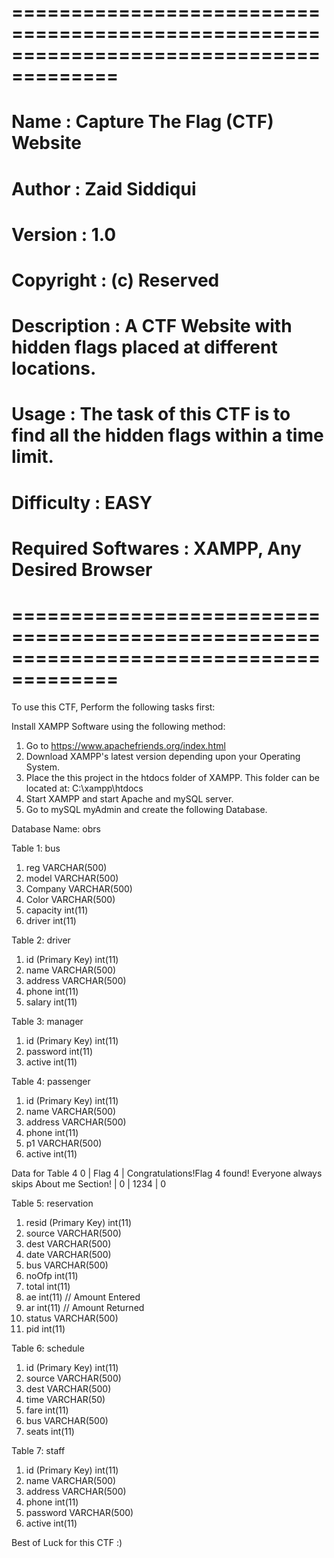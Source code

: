 # =======================================================================================
# Name                : Capture The Flag (CTF) Website
# Author              : Zaid Siddiqui
# Version             : 1.0
# Copyright           : (c) Reserved
# Description         : A CTF Website with hidden flags placed at different locations.
# Usage               : The task of this CTF is to find all the hidden flags within a time limit.
# Difficulty          : EASY
# Required Softwares  : XAMPP, Any Desired Browser
# =======================================================================================

To use this CTF, Perform the following tasks first:

Install XAMPP Software using the following method:

1. Go to https://www.apachefriends.org/index.html
2. Download XAMPP's latest version depending upon your Operating System.
3. Place the this project in the htdocs folder of XAMPP. This folder can be located at: C:\xampp\htdocs
4. Start XAMPP and start Apache and mySQL server.
5. Go to mySQL myAdmin and create the following Database.

Database Name: obrs

Table 1: bus
1. reg       VARCHAR(500)
2. model     VARCHAR(500)
3. Company   VARCHAR(500)
4. Color     VARCHAR(500)
5. capacity  int(11)
6. driver    int(11)

Table 2: driver
1. id (Primary Key)  int(11)
2. name              VARCHAR(500)
3. address           VARCHAR(500)
4. phone             int(11)
5. salary            int(11)

Table 3: manager
1. id (Primary Key)  int(11)
2. password          int(11)
3. active            int(11)

Table 4: passenger
1. id (Primary Key)  int(11)
2. name              VARCHAR(500)
3. address           VARCHAR(500)
4. phone             int(11)
5. p1                VARCHAR(500)
6. active            int(11)

Data for Table 4
0 | Flag 4 | Congratulations!Flag 4 found! Everyone always skips About me Section! | 0 | 1234 | 0

Table 5: reservation
1.  resid (Primary Key)   int(11)
2.  source                VARCHAR(500)
3.  dest                  VARCHAR(500)
4.  date                  VARCHAR(500)
5.  bus                   VARCHAR(500)
6.  noOfp                 int(11)
7.  total                 int(11)
8.  ae                    int(11)       // Amount Entered
9.  ar                    int(11)       // Amount Returned
10. status                VARCHAR(500)
11. pid                   int(11)

Table 6: schedule
1. id (Primary Key)   int(11)
2. source             VARCHAR(500)
3. dest               VARCHAR(500)
4. time               VARCHAR(50)
5. fare               int(11)
6. bus                VARCHAR(500)
7. seats              int(11)

Table 7: staff
1. id (Primary Key)   int(11)
2. name               VARCHAR(500)
3. address            VARCHAR(500)
4. phone              int(11)
5. password           VARCHAR(500)
6. active             int(11)

Best of Luck for this CTF :)
